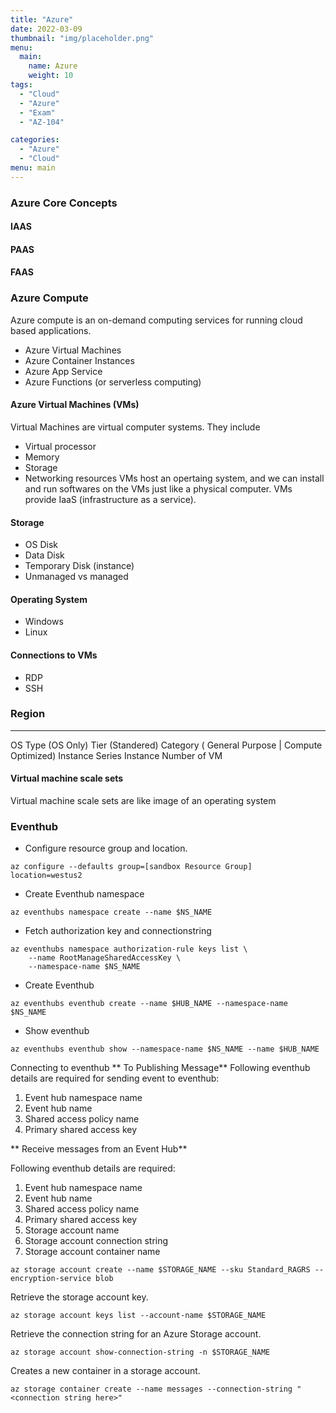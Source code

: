 ```yaml
---
title: "Azure"
date: 2022-03-09
thumbnail: "img/placeholder.png"
menu:
  main:
    name: Azure
    weight: 10
tags:
  - "Cloud"
  - "Azure"
  - "Exam" 
  - "AZ-104" 

categories:
  - "Azure" 
  - "Cloud" 
menu: main
---
```



### Azure Core Concepts

#### IAAS
#### PAAS
#### FAAS

### Azure Compute
Azure compute is an on-demand computing services for running cloud based applications.
<!--more-->

* Azure Virtual Machines
* Azure Container Instances
* Azure App Service
* Azure Functions (or serverless computing)



#### Azure Virtual Machines (VMs)

Virtual Machines are virtual computer systems. They include 
* Virtual processor 
* Memory
* Storage
* Networking resources
VMs host an opertaing system, and we can install and run softwares on the VMs just like a physical computer.
VMs provide IaaS (infrastructure as a service).

#### Storage
 * OS Disk
 * Data Disk
 * Temporary Disk (instance)
 * Unmanaged vs managed
 #### Operating System
 * Windows
 * Linux
 #### Connections to VMs
 * RDP
 * SSH

 



### Region
------
OS
Type (OS Only)
Tier (Standered)
Category ( General Purpose | Compute Optimized)
Instance Series
Instance
Number of VM



#### Virtual machine scale sets
 Virtual machine scale sets are like image  of an operating system




### Eventhub

* Configure resource group and location.
```
az configure --defaults group=[sandbox Resource Group] location=westus2
```
* Create Eventhub namespace
```
az eventhubs namespace create --name $NS_NAME
```
* Fetch authorization key and connectionstring
```
az eventhubs namespace authorization-rule keys list \
    --name RootManageSharedAccessKey \
    --namespace-name $NS_NAME
```


* Create Eventhub
```
az eventhubs eventhub create --name $HUB_NAME --namespace-name $NS_NAME
```
* Show eventhub
```
az eventhubs eventhub show --namespace-name $NS_NAME --name $HUB_NAME
```
Connecting to eventhub
** To Publishing Message**
Following eventhub details are required for sending event to eventhub:

1. Event hub namespace name
2. Event hub name
3. Shared access policy name
4. Primary shared access key


** Receive messages from an Event Hub**

Following eventhub details are required:

1. Event hub namespace name
2. Event hub name
3. Shared access policy name
4. Primary shared access key
5. Storage account name
6. Storage account connection string
7. Storage account container name



```
az storage account create --name $STORAGE_NAME --sku Standard_RAGRS --encryption-service blob
```
Retrieve the storage account key.
```
az storage account keys list --account-name $STORAGE_NAME
```
Retrieve the connection string for an Azure Storage account.
```
az storage account show-connection-string -n $STORAGE_NAME
```
Creates a new container in a storage account.
```
az storage container create --name messages --connection-string "<connection string here>"
```